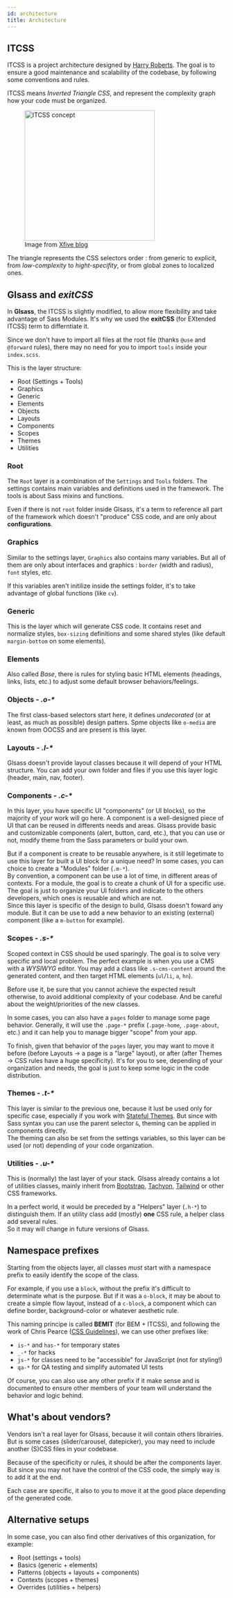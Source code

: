 ```yaml
---
id: architecture
title: Architecture
---
```


## ITCSS

ITCSS is a project architecture designed by
[Harry Roberts](https://csswizardry.com/). The goal is to ensure a good
maintenance and scalability of the codebase, by following some conventions and
rules.

ITCSS means _Inverted Triangle CSS_, and represent the complexity graph how your
code must be organized.

<figure style={{textAlign:"center"}}>
  <img src="/img/itcss-default.svg" alt="ITCSS concept" height="300" />
  <figcaption class="u-c-muted">Image from <a href="https://www.xfive.co/blog/itcss-scalable-maintainable-css-architecture/" target="_blank" rel="noopener noreferrer">Xfive blog</a></figcaption>
</figure>

The triangle represents the CSS selectors order : from generic to explicit, from
_low-complexity_ to _hight-specifity_, or from global zones to localized ones.

## Glsass and _exitCSS_

In **Glsass**, the ITCSS is slightly modified, to allow more flexibility and
take advantage of Sass Modules. It's why we used the **exitCSS** (for EXtended
ITCSS) term to differntiate it.

Since we don't have to import all files at the root file (thanks `@use` and
`@forward` rules), there may no need for you to import `tools` inside your
`index.scss`.

This is the layer structure:

- Root (Settings + Tools)
- Graphics
- Generic
- Elements
- Objects
- Layouts
- Components
- Scopes
- Themes
- Utilities

### Root

The `Root` layer is a combination of the `Settings` and `Tools` folders. The
settings contains main variables and definitions used in the framework. The
tools is about Sass mixins and functions.

Even if there is not `root` folder inside Glsass, it's a term to reference all
part of the framework which doesn't "produce" CSS code, and are only about
**configurations**.

### Graphics

Similar to the settings layer, `Graphics` also contains many variables.
But all of them are only about interfaces and graphics : `border` (width and radius), `font` styles, etc.

If this variables aren't initilize inside the settings folder, it's to take advantage of global functions (like `cv`).

### Generic

This is the layer which will generate CSS code. It contains reset and normalize
styles, `box-sizing` definitions and some shared styles (like default
`margin-bottom` on some elements).

### Elements

Also called _Base_, there is rules for styling basic HTML elements (headings,
links, lists, etc.) to adjust some default browser behaviors/feelings.

### Objects - _.o-\*_

The first class-based selectors start here, it defines _undecorated_ (or at
least, as much as possible) design patters. Spme objects like `o-media` are
known from OOCSS and are present is this layer.

### Layouts - _.l-\*_

Glsass doesn't provide layout classes because it will depend of your HTML
structure. You can add your own folder and files if you use this layer logic
(header, main, nav, footer).

### Components - _.c-\*_

In this layer, you have specific UI "components" (or UI blocks), so the majority
of your work will go here. A component is a well-designed piece of UI that can
be reused in differents needs and areas. Glsass provide basic and customizable
components (alert, button, card, etc.), that you can use or not, modify theme
from the Sass parameters or build your own.

But if a component is create to be reusable anywhere, is it still legetimate to
use this layer for built a UI block for a unique need? In some cases, you can
choice to create a "Modules" folder (`.m-*`). <br/> By convention, a component
can be use a lot of time, in different areas of contexts. For a module, the goal
is to create a chunk of UI for a specific use. The goal is just to organize your
UI folders and indicate to the others developers, which ones is reusable and
which are not. <br/> Since this layer is specific of the design to build, Glsass
doesn't foward any module. But it can be use to add a new behavior to an
existing (external) component (like a `m-button` for example).

### Scopes - _.s-\*_

Scoped context in CSS should be used sparingly. The goal is to solve very
specific and local problem. The perfect example is when you use a CMS with a
_WYSIWYG_ editor. You may add a class like `.s-cms-content` around the generated
content, and then target HTML elements (`ul`/`li`, `a`, `hn`).

Before use it, be sure that you cannot achieve the expected result otherwise, to
avoid additional complexity of your codebase. And be careful about the
weight/priorities of the new classes.

In some cases, you can also have a `pages` folder to manage some page behavior.
Generally, it will use the `.page-*` prefix (`.page-home`, `.page-about`, etc.)
and it can help you to manage bigger "scope" from your app.

To finish, given that behavior of the `pages` layer, you may want to move it
before (before Layouts -> a page is a "large" layout), or after (after Themes ->
CSS rules have a huge specificity). It's for you to see, depending of your
organization and needs, the goal is just to keep some logic in the code
distribution.

### Themes - _.t-\*_

This layer is similar to the previous one, because it lust be used only for
specific case, especially if you work with
[Stateful Themes](https://speakerdeck.com/csswizardry/4half-methods-for-theming-in-s-css?slide=30).
But since with Sass syntax you can use the parent selector `&`, theming can be
applied in components directly. <br /> The theming can also be set from the
settings variables, so this layer can be used (or not) depending of your code
organization.

### Utilities - _.u-\*_

This is (normally) the last layer of your stack. Glsass already contains a lot
of utilities classes, mainly inherit from
[Bootstrap](https://getbootstrap.com/docs/4.5/utilities/borders/),
[Tachyon](https://tachyons.io/), [Tailwind](https://tailwindcss.com/) or other
CSS frameworks.

In a perfect world, it would be preceded by a "Helpers" layer (`.h-*`) to
distinguish them. If an utility class add (mostly) **one** CSS rule, a helper
class add several rules. <br /> So it may will change in future versions of
Glsass.

## Namespace prefixes

Starting from the objects layer, all classes _must_ start with a namespace
prefix to easily identify the scope of the class.

For example, if you use a `block`, without the prefix it's difficult to
determinate what is the purpose. But if it was a `o-block`, it may be about to
create a simple flow layout, instead of a `c-block`, a component which can
define border, background-color or whatever aesthetic rule.

This naming principe is called **BEMIT** (for BEM + ITCSS), and following the
work of Chris Pearce
([CSS Guidelines](https://github.com/chris-pearce/css-guidelines#naming-conventions)),
we can use other prefixes like:

- `is-*` and `has-*` for temporary states
- `_-*` for hacks
- `js-*` for classes need to be "accessible" for JavaScript (not for styling!)
- `qa-*` for QA testing and simplify automated UI tests

Of course, you can also use any other prefix if it make sense and is documented
to ensure other members of your team will understand the behavior and logic
behind.

## What's about vendors?

Vendors isn't a real layer for Glsass, because it will contain others
librairies. But is some cases (slider/carousel, datepicker), you may need to
include another (S)CSS files in your codebase.

Because of the specificity or rules, it should be after the components layer.
But since you may not have the control of the CSS code, the simply way is to add
it at the end.

Each case are specific, it also to you to move it at the good place depending of
the generated code.

## Alternative setups

In some case, you can also find other derivatives of this organization, for
example:

- Root (settings + tools)
- Basics (generic + elements)
- Patterns (objects + layouts + components)
- Contexts (scopes + themes)
- Overrides (utilities + helpers)
